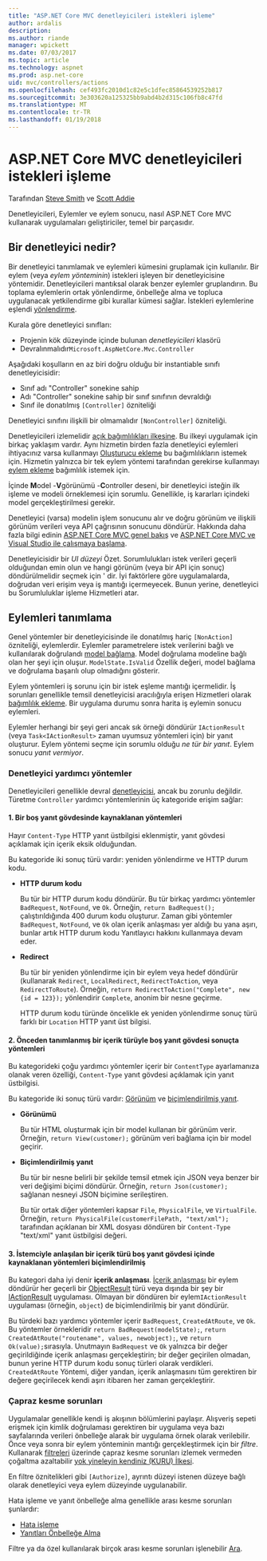 ```yaml
---
title: "ASP.NET Core MVC denetleyicileri istekleri işleme"
author: ardalis
description: 
ms.author: riande
manager: wpickett
ms.date: 07/03/2017
ms.topic: article
ms.technology: aspnet
ms.prod: asp.net-core
uid: mvc/controllers/actions
ms.openlocfilehash: cef493fc2010d1c82e5c1dfec85864539252b817
ms.sourcegitcommit: 3e303620a125325bb9abd4b2d315c106fb8c47fd
ms.translationtype: MT
ms.contentlocale: tr-TR
ms.lasthandoff: 01/19/2018
---
```

# <a name="handling-requests-with-controllers-in-aspnet-core-mvc"></a>ASP.NET Core MVC denetleyicileri istekleri işleme

Tarafından [Steve Smith](https://ardalis.com/) ve [Scott Addie](https://github.com/scottaddie)

Denetleyicileri, Eylemler ve eylem sonucu, nasıl ASP.NET Core MVC kullanarak uygulamaları geliştiriciler, temel bir parçasıdır.

## <a name="what-is-a-controller"></a>Bir denetleyici nedir?

Bir denetleyici tanımlamak ve eylemleri kümesini gruplamak için kullanılır. Bir eylem (veya *eylem yönteminin*) istekleri işleyen bir denetleyicisine yöntemidir. Denetleyicileri mantıksal olarak benzer eylemler gruplandırın. Bu toplama eylemlerin ortak yönlendirme, önbelleğe alma ve topluca uygulanacak yetkilendirme gibi kurallar kümesi sağlar. İstekleri eylemlerine eşlendi [yönlendirme](xref:mvc/controllers/routing).

Kurala göre denetleyici sınıfları:
* Projenin kök düzeyinde içinde bulunan *denetleyicileri* klasörü
* Devralınmalıdır`Microsoft.AspNetCore.Mvc.Controller`

Aşağıdaki koşulların en az biri doğru olduğu bir instantiable sınıfı denetleyicisidir:
* Sınıf adı "Controller" sonekine sahip
* Adı "Controller" sonekine sahip bir sınıf sınıfının devraldığı
* Sınıf ile donatılmış `[Controller]` özniteliği

Denetleyici sınıfını ilişkili bir olmamalıdır `[NonController]` özniteliği.

Denetleyicileri izlemelidir [açık bağımlılıkları ilkesine](http://deviq.com/explicit-dependencies-principle/). Bu ilkeyi uygulamak için birkaç yaklaşım vardır. Aynı hizmetin birden fazla denetleyici eylemleri ihtiyacınız varsa kullanmayı [Oluşturucu ekleme](xref:mvc/controllers/dependency-injection#constructor-injection) bu bağımlılıkların istemek için. Hizmetin yalnızca bir tek eylem yöntemi tarafından gerekirse kullanmayı [eylem ekleme](xref:mvc/controllers/dependency-injection#action-injection-with-fromservices) bağımlılık istemek için.

İçinde **M**odel -**V**görünümü -**C**ontroller deseni, bir denetleyici isteğin ilk işleme ve modeli örneklemesi için sorumlu. Genellikle, iş kararları içindeki model gerçekleştirilmesi gerekir.

Denetleyici (varsa) modelin işlem sonucunu alır ve doğru görünüm ve ilişkili görünüm verileri veya API çağrısının sonucunu döndürür. Hakkında daha fazla bilgi edinin [ASP.NET Core MVC genel bakış](xref:mvc/overview) ve [ASP.NET Core MVC ve Visual Studio ile çalışmaya başlama](xref:tutorials/first-mvc-app/start-mvc).

Denetleyicisidir bir *UI düzeyi* Özet. Sorumlulukları istek verileri geçerli olduğundan emin olun ve hangi görünüm (veya bir API için sonuç) döndürülmelidir seçmek için ' dir. İyi faktörlere göre uygulamalarda, doğrudan veri erişim veya iş mantığı içermeyecek. Bunun yerine, denetleyici bu Sorumluluklar işleme Hizmetleri atar.

## <a name="defining-actions"></a>Eylemleri tanımlama

Genel yöntemler bir denetleyicisinde ile donatılmış hariç `[NonAction]` özniteliği, eylemlerdir. Eylemler parametrelere istek verilerini bağlı ve kullanılarak doğrulandı [model bağlama](xref:mvc/models/model-binding). Model doğrulama modeline bağlı olan her şeyi için oluşur. `ModelState.IsValid` Özellik değeri, model bağlama ve doğrulama başarılı olup olmadığını gösterir.

Eylem yöntemleri iş sorunu için bir istek eşleme mantığı içermelidir. İş sorunları genellikle temsil denetleyicisi aracılığıyla erişen Hizmetleri olarak [bağımlılık ekleme](xref:mvc/controllers/dependency-injection). Bir uygulama durumu sonra harita iş eylemin sonucu eylemleri.

Eylemler herhangi bir şeyi geri ancak sık örneği döndürür `IActionResult` (veya `Task<IActionResult>` zaman uyumsuz yöntemleri için) bir yanıt oluşturur. Eylem yöntemi seçme için sorumlu olduğu *ne tür bir yanıt*. Eylem sonucu *yanıt vermiyor*.

### <a name="controller-helper-methods"></a>Denetleyici yardımcı yöntemler

Denetleyicileri genellikle devral [denetleyicisi](https://docs.microsoft.com/aspnet/core/api/microsoft.aspnetcore.mvc.controller), ancak bu zorunlu değildir. Türetme `Controller` yardımcı yöntemlerinin üç kategoride erişim sağlar:

#### <a name="1-methods-resulting-in-an-empty-response-body"></a>1. Bir boş yanıt gövdesinde kaynaklanan yöntemleri

Hayır `Content-Type` HTTP yanıt üstbilgisi eklenmiştir, yanıt gövdesi açıklamak için içerik eksik olduğundan.

Bu kategoride iki sonuç türü vardır: yeniden yönlendirme ve HTTP durum kodu.

* **HTTP durum kodu**

    Bu tür bir HTTP durum kodu döndürür. Bu tür birkaç yardımcı yöntemler `BadRequest`, `NotFound`, ve `Ok`. Örneğin, `return BadRequest();` çalıştırıldığında 400 durum kodu oluşturur. Zaman gibi yöntemler `BadRequest`, `NotFound`, ve `Ok` olan içerik anlaşması yer aldığı bu yana aşırı, bunlar artık HTTP durum kodu Yanıtlayıcı hakkını kullanmaya devam eder.

* **Redirect**

    Bu tür bir yeniden yönlendirme için bir eylem veya hedef döndürür (kullanarak `Redirect`, `LocalRedirect`, `RedirectToAction`, veya `RedirectToRoute`). Örneğin, `return RedirectToAction("Complete", new {id = 123});` yönlendirir `Complete`, anonim bir nesne geçirme.

    HTTP durum kodu türünde öncelikle ek yeniden yönlendirme sonuç türü farklı bir `Location` HTTP yanıt üst bilgisi.

#### <a name="2-methods-resulting-in-a-non-empty-response-body-with-a-predefined-content-type"></a>2. Önceden tanımlanmış bir içerik türüyle boş yanıt gövdesi sonuçta yöntemleri

Bu kategorideki çoğu yardımcı yöntemler içerir bir `ContentType` ayarlamanıza olanak veren özelliği, `Content-Type` yanıt gövdesi açıklamak için yanıt üstbilgisi.

Bu kategoride iki sonuç türü vardır: [Görünüm](xref:mvc/views/overview) ve [biçimlendirilmiş yanıt](xref:mvc/models/formatting).

* **Görünümü**

    Bu tür HTML oluşturmak için bir model kullanan bir görünüm verir. Örneğin, `return View(customer);` görünüm veri bağlama için bir model geçirir.

* **Biçimlendirilmiş yanıt**

    Bu tür bir nesne belirli bir şekilde temsil etmek için JSON veya benzer bir veri değişimi biçimi döndürür. Örneğin, `return Json(customer);` sağlanan nesneyi JSON biçimine serileştiren.
    
    Bu tür ortak diğer yöntemleri kapsar `File`, `PhysicalFile`, ve `VirtualFile`. Örneğin, `return PhysicalFile(customerFilePath, "text/xml");` tarafından açıklanan bir XML dosyası döndüren bir `Content-Type` "text/xml" yanıt üstbilgisi değeri.

#### <a name="3-methods-resulting-in-a-non-empty-response-body-formatted-in-a-content-type-negotiated-with-the-client"></a>3. İstemciyle anlaşılan bir içerik türü boş yanıt gövdesi içinde kaynaklanan yöntemleri biçimlendirilmiş

Bu kategori daha iyi denir **içerik anlaşması**. [İçerik anlaşması](xref:mvc/models/formatting#content-negotiation) bir eylem döndürür her geçerli bir [ObjectResult](https://docs.microsoft.com/aspnet/core/api/microsoft.aspnetcore.mvc.objectresult) türü veya dışında bir şey bir [IActionResult](https://docs.microsoft.com/aspnet/core/api/microsoft.aspnetcore.mvc.iactionresult) uygulaması. Olmayan bir döndüren bir eylem`IActionResult` uygulaması (örneğin, `object`) de biçimlendirilmiş bir yanıt döndürür.

Bu türdeki bazı yardımcı yöntemler içerir `BadRequest`, `CreatedAtRoute`, ve `Ok`. Bu yöntemler örnekleridir `return BadRequest(modelState);`, `return CreatedAtRoute("routename", values, newobject);`, ve `return Ok(value);`sırasıyla. Unutmayın `BadRequest` ve `Ok` yalnızca bir değer geçirildiğinde içerik anlaşması gerçekleştirin; bir değer geçirilen olmadan, bunun yerine HTTP durum kodu sonuç türleri olarak verdikleri. `CreatedAtRoute` Yöntemi, diğer yandan, içerik anlaşmasını tüm gerektiren bir değere geçirilecek kendi aşırı itibaren her zaman gerçekleştirir.

### <a name="cross-cutting-concerns"></a>Çapraz kesme sorunları

Uygulamalar genellikle kendi iş akışının bölümlerini paylaşır. Alışveriş sepeti erişmek için kimlik doğrulaması gerektiren bir uygulama veya bazı sayfalarında verileri önbelleğe alarak bir uygulama örnek olarak verilebilir. Önce veya sonra bir eylem yönteminin mantığı gerçekleştirmek için bir *filtre*. Kullanarak [filtreleri](xref:mvc/controllers/filters) üzerinde çapraz kesme sorunları izlemek vermeden çoğaltma azaltabilir [yok yineleyin kendiniz (KURU) İlkesi](http://deviq.com/don-t-repeat-yourself/).

En filtre öznitelikleri gibi `[Authorize]`, ayrıntı düzeyi istenen düzeye bağlı olarak denetleyici veya eylem düzeyinde uygulanabilir.

Hata işleme ve yanıt önbelleğe alma genellikle arası kesme sorunları şunlardır:
   * [Hata işleme](xref:mvc/controllers/filters#exception-filters)
   * [Yanıtları Önbelleğe Alma](xref:performance/caching/response)

Filtre ya da özel kullanılarak birçok arası kesme sorunları işlenebilir [Ara](xref:fundamentals/middleware).

